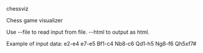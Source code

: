 chessviz

Chess game visualizer

Use --file to read input from file. --html to output as html.

Example of input data:
e2-e4 e7-e5
Bf1-c4 Nb8-c6
Qd1-h5 Ng8-f6
Qh5xf7#
